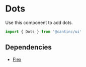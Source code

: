 # Dots

Use this component to add dots.

```typescript
import { Dots } from '@cantinc/ui'
```

## Dependencies

- [Flex](/layout/flex)
